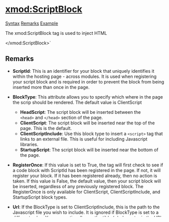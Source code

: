 # <xmod:ScriptBlock>

<a name="top"></a>

[Syntax](#syntax) [Remarks](#remarks) [Example](#example)

The xmod:ScriptBlock tag is used to inject HTML<script> tags into one of several different locations in the page. Typically this is used to insert Javascript functions and/or libraries into the page. You can also insert <style> tags into the page using this tag.

<a name="syntax"></a>

## Syntax

<div xmlns="">`<xmod:ScriptBlock  
    ScriptId="s_tring_"  
    BlockType="HeadScript|**ClientScript**|StartupScript|ClientScriptInclude"  
    RegisterOnce="True|**False**"  
    Url="_url_" >  
``  
    <script type="text/javascript" ...>  
      ..._Javascript_...  
    </script>  

</xmod:ScriptBlock>`</div>

<a name="remarks"></a>

## Remarks

*   **ScriptId**: This is an identifier for your block that uniquely identifies it within the hosting page - across modules. It is used when registering your script block and is required in order to prevent the block from being inserted more than once in the page.  

*   **BlockType**: This attribute allows you to specify which where in the page the scrip should be rendered. The default value is ClientScript
    *   **HeadScript**: The script block will be inserted between the `<head>` and `</head>` section of the page.
    *   **ClientScript**: The script block will be inserted near the top of the page. This is the default.
    *   **ClientScriptInclude**: Use this block type to insert a `<script>` tag that links to an external file. This is useful for including Javascript libraries.
    *   **StartupScript**: The script block will be inserted near the bottom of the page.  

*   **RegisterOnce**: If this value is set to True, the tag will first check to see if a code block with ScriptId has been registered in the page. If not, it will register your block. If it has been registered already, then no action is taken. If this value is False, the default value, then your script block will be inserted, regardless of any previously registered block. The RegisterOnce is only available for ClientScript, ClientScriptInclude, and StartupScript block types.  

*   **Url**: If the BlockType is set to ClientScriptInclude, this is the path to the Javascript file you wish to include. It is ignored if BlockType is set to a different value. You may optionally use the tilde (~) character in the URL to represent the path to the root of the web application.

[Back to top](#top)  
<a name="example"></a>

## Example

<div xmlns="">``````````<div>  
<xmod:ScriptBlock ScriptId="AlertScripts" RegisterOnce="true">  
  <script language="javascript">  
    function helloWorld(){  
      alert('Hello World');  
    }  
    function goodbyeWorld(){  
      alert('Goodbye Cruel World');  
    }  
    function showMessage(sMessage){  
      alert(sMessage);  
    }  
  </script>  
</xmod:ScriptBlock>  
  <table width="100%">  
    <tr>  
      <td width="250" valign="top">  

        <!-- SCRIPT BLOCK EXAMPLE -->  
        <a href="#" onclick="helloWorld();">Hello World</a><br />  
        <a href="#" onclick="goodbyeWorld();">Goodbye</a><br />  
        <a href="#" onclick="showMessage('Hello and Goodbye')">Show Message</a>  
``  
      </td>  
    </tr>  
  </table>  
</div>`` ```````` </div>

[Back to top](#top)
